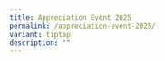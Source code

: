 ```yaml
---
title: Appreciation Event 2025
permalink: /appreciation-event-2025/
variant: tiptap
description: ""
---
```

